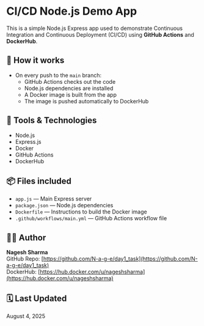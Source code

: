 # CI/CD Node.js Demo App

This is a simple Node.js Express app used to demonstrate Continuous Integration and Continuous Deployment (CI/CD) using **GitHub Actions** and **DockerHub**.

## 🚀 How it works

- On every push to the `main` branch:
  - GitHub Actions checks out the code
  - Node.js dependencies are installed
  - A Docker image is built from the app
  - The image is pushed automatically to DockerHub

## 🧱 Tools & Technologies

- Node.js
- Express.js
- Docker
- GitHub Actions
- DockerHub

## 📦 Files included

- `app.js` — Main Express server
- `package.json` — Node.js dependencies
- `Dockerfile` — Instructions to build the Docker image
- `.github/workflows/main.yml` — GitHub Actions workflow file

## 🧑‍💻 Author

**Nagesh Sharma**  
GitHub Repo: [https://github.com/N-a-g-e/day1_task](https://github.com/N-a-g-e/day1_task)  
DockerHub: [https://hub.docker.com/u/nageshsharma](https://hub.docker.com/u/nageshsharma)

## 🗓 Last Updated

August 4, 2025
